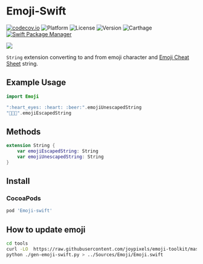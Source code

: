 # Emoji-Swift

[![codecov.io](http://codecov.io/github/safx/emoji-swift/coverage.svg?branch=master)](http://codecov.io/github/safx/emoji-swift?branch=master)
![Platform](https://img.shields.io/cocoapods/p/Emoji-swift.svg?style=flat)
![License](https://img.shields.io/cocoapods/l/Emoji-swift.svg?style=flat)
![Version](https://img.shields.io/cocoapods/v/Emoji-swift.svg?style=flat)
![Carthage](https://img.shields.io/badge/Carthage-compatible-4BC51D.svg?style=flat)
[![Swift Package Manager](https://img.shields.io/badge/Swift%20Package%20Manager-compatible-brightgreen.svg)](https://github.com/apple/swift-package-manager)

![](emoji_playground.png)

`String` extension converting to and from emoji character and [Emoji Cheat Sheet](http://www.emoji-cheat-sheet.com/) string.

## Example Usage

```swift
import Emoji

":heart_eyes: :heart: :beer:".emojiUnescapedString
"🐶🐱🐷".emojiEscapedString
```

## Methods

```swift
extension String {
    var emojiEscapedString: String
    var emojiUnescapedString: String
}
```

## Install

### CocoaPods

```ruby
pod 'Emoji-swift'
```

## How to update emoji

```bash
cd tools
curl -LO  https://raw.githubusercontent.com/joypixels/emoji-toolkit/master/emoji.json
python ./gen-emoji-swift.py > ../Sources/Emoji/Emoji.swift
```
